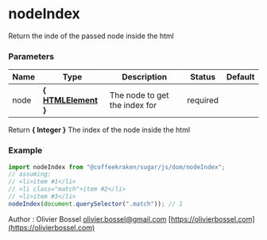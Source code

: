 # nodeIndex

Return the inde of the passed node inside the html

### Parameters

| Name | Type                                                                             | Description                   | Status   | Default |
| ---- | -------------------------------------------------------------------------------- | ----------------------------- | -------- | ------- |
| node | **{ [HTMLElement](https://developer.mozilla.org/fr/docs/Web/API/HTMLElement) }** | The node to get the index for | required |

Return **{ Integer }** The index of the node inside the html

### Example

```js
import nodeIndex from "@coffeekraken/sugar/js/dom/nodeIndex";
// assuming:
// <li>item #1</li>
// <li class="match">item #2</li>
// <li>item #3</li>
nodeIndex(document.querySelector(".match")); // 1
```

Author : Olivier Bossel [olivier.bossel@gmail.com](mailto:olivier.bossel@gmail.com) [https://olivierbossel.com](https://olivierbossel.com)
